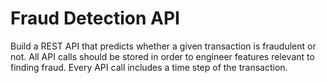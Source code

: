 # Fraud Detection API

Build a REST API that predicts whether a given transaction is fraudulent or not. All API calls should be stored in order to engineer features relevant to finding fraud. Every API call includes a time step of the transaction.